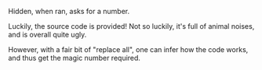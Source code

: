 Hidden, when ran, asks for a number.

Luckily, the source code is provided! Not so luckily, it's full of animal noises, and is overall quite  ugly.

However, with a fair bit of "replace all", one can infer how the code works, and thus get the magic number required.